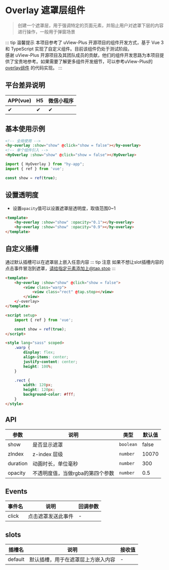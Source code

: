 # Overlay 遮罩层组件
> 创建一个遮罩层，用于强调特定的页面元素，并阻止用户对遮罩下层的内容进行操作，一般用于弹窗场景

::: tip 温馨提示
本项目参考了 uView-Plus 开源项目的组件开发方式，基于 Vue 3 和 TypeScript 实现了自定义组件。目前该组件仍处于测试阶段。<br>
感谢 uView-Plus 开源项目及其团队成员的贡献，他们的组件开发思路为本项目提供了宝贵地参考。如果需要了解更多组件开发细节，可以参考uView-Plus的 [overlay组件](https://uiadmin.net/uview-plus/components/overlay.html) 的代码实现。
:::

## 平台差异说明

| APP(vue) | H5 | 微信小程序 |
|-----|----|-------|
| ✔   | ✔  | ✔     |

## 基本使用示例

```html
<!-- 全局使用 -->
<hy-overlay :show="show" @click="show = false"></hy-overlay>
<!-- 单个组件引入 -->
<HyOverlay :show="show" @click="show = false"></HyOverlay>
```
```ts
import { HyOverlay } from "hy-app";
import { ref } from 'vue';

const show = ref(true);
```

## 设置透明度
- 设置`opacity`值可以设置遮罩层透明度，取值范围0~1
```html
<template>
    <hy-overlay :show="show" :opacity="0.1"></hy-overlay>
    <hy-overlay :show="show" :opacity="0.9"></hy-overlay>
</template>
```

## 自定义插槽
通过默认插槽可以在遮罩层上嵌入任意内容
::: tip 注意
如果不想让slot插槽内容的点击事件冒泡到遮罩，请给指定元素添加上@tap.stop
:::
```html
<template>
    <hy-overlay :show="show" @click="show = false">
        <view class="warp">
            <view class="rect" @tap.stop></view>
        </view>
    </-overlay>
</template>

<script setup>
    import { ref } from 'vue';

    const show = ref(true);
</script>

<style lang="sass" scoped>
    .warp {
        display: flex;
        align-items: center;
        justify-content: center;
        height: 100%;
    }

    .rect {
        width: 120px;
        height: 120px;
        background-color: #fff;
    }
</style>
```

## API

| 参数       | 说明                 | 类型        | 默认值   |
|----------|--------------------|-----------|-------|
| show     | 是否显示遮罩             | `boolean` | false |
| zIndex   | z-index 层级         | `number`  | 10070 |
| duration | 动画时长，单位毫秒          | `number`  | 300   |
| opacity  | 不透明度值，当做rgba的第四个参数 | `number`  | 0.5   |

## Events

| 事件名   | 说明        | 回调参数 |
|-------|-----------|------|
| click | 点击遮罩发送此事件 | -    |

## slots

| 插槽名     | 说明                | 接收值 |
|---------|-------------------|-----|
| default | 默认插槽，用于在遮罩层上方嵌入内容 | -   |

<demo-model url="pages/components/overlay/overlay"></demo-model>